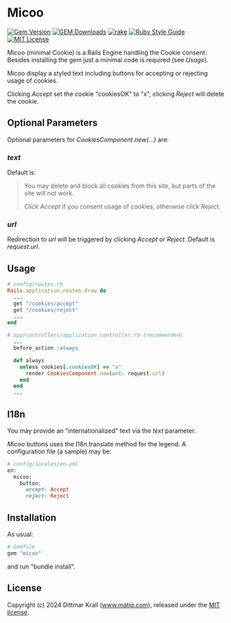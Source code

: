 # Micoo

[![Gem Version](https://badge.fury.io/rb/micoo.svg)](http://badge.fury.io/rb/micoo)
[![GEM Downloads](https://img.shields.io/gem/dt/micoo?color=168AFE&logo=ruby&logoColor=FE1616)](https://rubygems.org/gems/micoo)
[![rake](https://github.com/matique/micoo/actions/workflows/rake.yml/badge.svg)](https://github.com/matique/micoo/actions/workflows/rake.yml)
[![Ruby Style Guide](https://img.shields.io/badge/code_style-standard-brightgreen.svg)](https://github.com/standardrb/standard)
[![MIT License](https://img.shields.io/badge/license-MIT-blue.svg)](http://choosealicense.com/licenses/mit/)

Micoo (minimal Cookie) is a Rails Engine handling the Cookie consent.
Besides installing the gem just a minimal code is required (see _Usage_).

Micoo display a styled text including buttons for
accepting or rejecting usage of cookies.

Clicking *Accept* set the cookie "cookiesOK" to "x",
clicking *Reject* will delete the cookie.

## Optional Parameters

Optional parameters for *CookiesComponent.new(...)* are:

### _text_

Default is:

> You may delete and block all cookies from this site,
> but parts of the site will not work.
>
> Click *Accept* if you consent usage of cookies, otherwise click *Reject*.

### _url_

Redirection to _url_ will be triggered by clicking *Accept* or *Reject*.
Default is *request.url*.

## Usage

```ruby
# config/routes.rb
Rails.application.routes.draw do
  ...
  get "/cookies/accept"
  get "/cookies/reject"
  ...
end
```

```ruby
# app/controllers/application_controller.rb (recommended)
  ...
  before_action :always

  def always
    unless cookies[:cookiesOK] == "x"
      render CookiesComponent.new(url: request.url)
    end
  end
  ...
```

## I18n
You may provide an "internationalized" text via the _text_ parameter.

_Micoo_ buttons uses the I18n.translate method for the legend.
A configuration file (a sample) may be:

```ruby
# config/locales/en.yml
en:
  micoo:
    button:
      accept: Accept
      reject: Reject
```

## Installation
As usual:

```ruby
# Gemfile
gem "micoo"
```

and run "bundle install".

## License
Copyright (c) 2024 Dittmar Krall (www.matiq.com),
released under the [MIT license](https://opensource.org/licenses/MIT).
